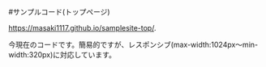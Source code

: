 #サンプルコード(トップページ)

https://masaki1117.github.io/samplesite-top/.

今現在のコードです。簡易的ですが、レスポンシブ(max-width:1024px～min-width:320px)に対応しています。

